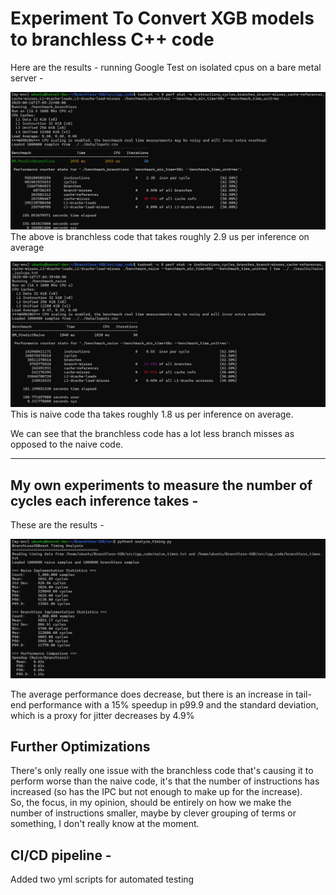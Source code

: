 # Experiment To Convert XGB models to branchless C++ code

Here are the results - running Google Test on isolated cpus on a bare metal server - 

![Branchless Code](/images/isolcpu_branchless.jpg)
The above is branchless code that takes roughly 2.9 us per inference on average

![Naive Code](/images/isolcpu_naive.jpg)
This is naive code tha takes roughly 1.8 us per inference on average.

We can see that the branchless code has a lot less branch misses as opposed to the naive code. 

----

## My own experiments to measure the number of cycles each inference takes - 

These are the results - 

![My experiments](/images/my_benchmark.jpg)

The average performance does decrease, but there is an increase in tail-end performance with a 15% speedup in p99.9 and the standard deviation, which is a proxy for jitter decreases by 4.9%

## Further Optimizations 

There's only really one issue with the branchless code that's causing it to perform worse than the naive code, it's that the number of instructions has increased (so has the IPC but not enough to make up for the increase).   
So, the focus, in my opinion, should be entirely on how we make the number of instructions smaller, maybe by clever grouping of terms or something, I don't really know at the moment.

## CI/CD pipeline - 
Added two yml scripts for automated testing 